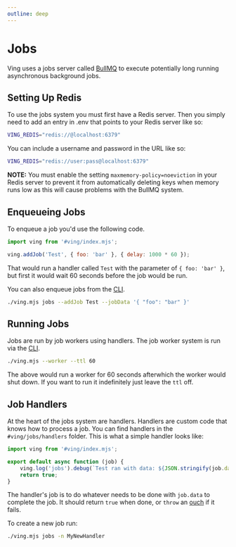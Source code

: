 ```yaml
---
outline: deep
---
```

# Jobs
Ving uses a jobs server called [BullMQ](http://bullmq.io) to execute potentially long running asynchronous background jobs. 


## Setting Up Redis
To use the jobs system you must first have a Redis server. Then you simply need to add an entry in .env that points to your Redis server like so:

```bash
VING_REDIS="redis://@localhost:6379"
```

You can include a username and password in the URL like so:

```bash
VING_REDIS="redis://user:pass@localhost:6379"
```

**NOTE:** You must enable the setting `maxmemory-policy=noeviction` in your Redis server to prevent it from automatically deleting keys when memory runs low as this will cause problems with the BullMQ system.

## Enqueueing Jobs
To enqueue a job you'd use the following code.

```js
import ving from '#ving/index.mjs';

ving.addJob('Test', { foo: 'bar' }, { delay: 1000 * 60 });
```
That would run a handler called `Test` with the parameter of `{ foo: 'bar' }`, but first it would wait 60 seconds before the job would be run.

You can also enqueue jobs from the [CLI](cli).

```bash
./ving.mjs jobs --addJob Test --jobData '{ "foo": "bar" }'
```

## Running Jobs
Jobs are run by job workers using handlers. The job worker system is run via the [CLI](cli).

```bash
./ving.mjs --worker --ttl 60
```

The above would run a worker for 60 seconds afterwhich the worker would shut down. If you want to run it indefinitely just leave the `ttl` off.

## Job Handlers
At the heart of the jobs system are handlers. Handlers are custom code that knows how to process a job. You can find handlers in the `#ving/jobs/handlers` folder. This is what a simple handler looks like:

```js
import ving from '#ving/index.mjs';

export default async function (job) {
    ving.log('jobs').debug(`Test ran with data: ${JSON.stringify(job.data)}`);
    return true;
}
```

The handler's job is to do whatever needs to be done with `job.data` to complete the job. It should return `true` when done, or `throw` an [ouch](utils) if it fails. 

To create a new job run:

```bash
./ving.mjs jobs -n MyNewHandler
```


